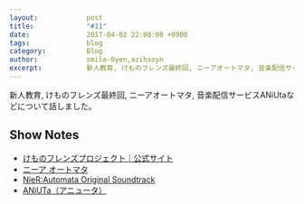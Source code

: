 ```yaml
---
layout:            post
title:             "#11"
date:              2017-04-02 22:00:00 +0900
tags:              blog
category:          Blog
author:            smile-0yen,azihsoyn
excerpt:           新人教育, けものフレンズ最終回, ニーアオートマタ, 音楽配信サービスANiUtaなどについて話しました。          
---
```


新人教育, けものフレンズ最終回, ニーアオートマタ, 音楽配信サービスANiUtaなどについて話しました。

## Show Notes
- [けものフレンズプロジェクト｜公式サイト](http://kemono-friends.jp/)
- [ニーア オートマタ](http://www.jp.square-enix.com/nierautomata/)
- [NieR:Automata Original Soundtrack](https://www.amazon.co.jp/NieR-Automata-Soundtrack-%E3%82%B2%E3%83%BC%E3%83%A0-%E3%83%9F%E3%83%A5%E3%83%BC%E3%82%B8%E3%83%83%E3%82%AF/dp/B01N7TGP1L/ref=sr_1_cc_5?s=aps&ie=UTF8&qid=1490883148&sr=1-5-catcorr&keywords=%E3%83%8B%E3%83%BC%E3%82%A2%E3%82%AA%E3%83%BC%E3%83%88%E3%83%9E%E3%82%BF)
- [ANiUTa（アニュータ）](https://aniuta.co.jp/)
